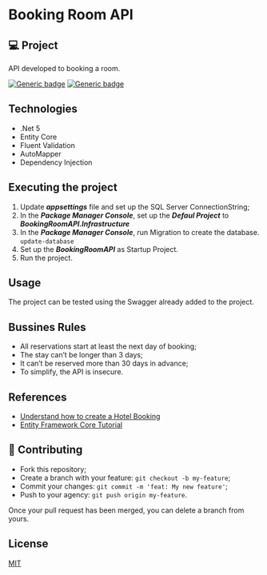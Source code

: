 # Booking Room API

## 💻 Project
API developed to booking a room.

[![Generic badge](https://img.shields.io/badge/Made_with-.Net_5-blue.svg)](https://shields.io/)
[![Generic badge](https://img.shields.io/badge/Designer_Pattern-DDD-red.svg)](https://shields.io/)

## Technologies
- .Net 5
- Entity Core
- Fluent Validation
- AutoMapper
- Dependency Injection

## Executing the project
1. Update ***appsettings*** file and set up the SQL Server ConnectionString;
2. In the ***Package Manager Console***, set up the ***Defaul Project*** to ***BookingRoomAPI.Infrastructure***
3. In the ***Package Manager Console***, run Migration to create the database. ```update-database```
4. Set up the ***BookingRoomAPI*** as Startup Project.
5. Run the project.

## Usage
The project can be tested using the Swagger already added to the project.  

## Bussines Rules
- All reservations start at least the next day of booking;
- The stay can’t be longer than 3 days;
- It can’t be reserved more than 30 days in advance;
- To simplify, the API is insecure.

## References
- <a href="https://sloboda-studio.com/blog/how-to-create-a-hotel-booking-website/">Understand how to create a Hotel Booking</a>
- <a href="https://www.entityframeworktutorial.net/efcore/entity-framework-core.aspx">Entity Framework Core Tutorial</a>

## 🤔 Contributing

- Fork this repository;
- Create a branch with your feature: `git checkout -b my-feature`;
- Commit your changes: `git commit -m 'feat: My new feature'`;
- Push to your agency: `git push origin my-feature`.

Once your pull request has been merged, you can delete a branch from yours.

## License
[MIT](https://choosealicense.com/licenses/mit/)
